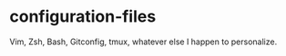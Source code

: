 configuration-files
===================

Vim, Zsh, Bash, Gitconfig, tmux, whatever else I happen to personalize.
